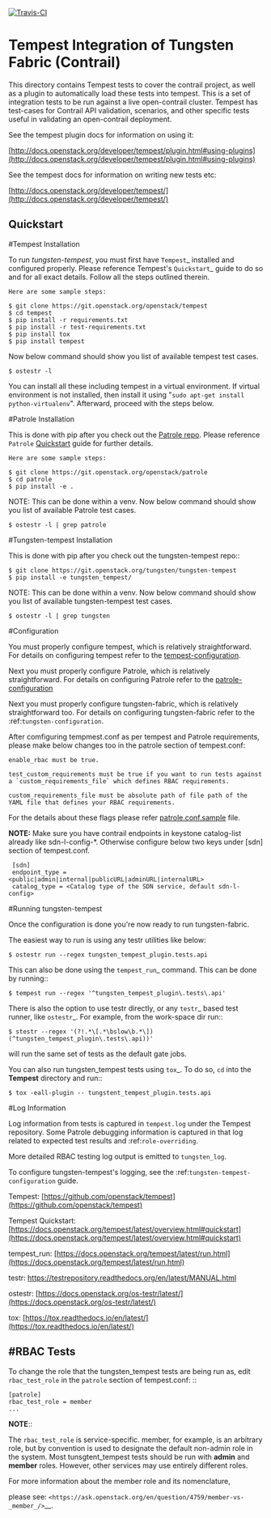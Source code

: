 [![Travis-CI](https://travis-ci.com/tungstenfabric/tungsten-tempest.svg?branch=master)](https://travis-ci.com/tungstenfabric/tungsten-tempest)

Tempest Integration of Tungsten Fabric (Contrail)
=================================================

This directory contains Tempest tests to cover the contrail project, as well
as a plugin to automatically load these tests into tempest. This is a set of
integration tests to be run against a live open-contrail cluster. Tempest has
test-cases for Contrail API validation, scenarios, and other specific tests
useful in validating an open-contrail deployment.

See the tempest plugin docs for information on using it:

[http://docs.openstack.org/developer/tempest/plugin.html#using-plugins](http://docs.openstack.org/developer/tempest/plugin.html#using-plugins)

See the tempest docs for information on writing new tests etc:

[http://docs.openstack.org/developer/tempest/](http://docs.openstack.org/developer/tempest/)


Quickstart
----------

#Tempest Installation

To run *tungsten-tempest*, you must first have `Tempest`_ installed and configured 
properly. Please reference Tempest's `Quickstart`_ guide to do so and for all
exact details. Follow all the steps outlined therein.

	Here are some sample steps:

	$ git clone https://git.openstack.org/openstack/tempest
	$ cd tempest
	$ pip install -r requirements.txt
	$ pip install -r test-requirements.txt
	$ pip install tox
	$ pip install tempest

Now below command should show you list of available tempest test cases.

	$ ostestr -l

You can install all these including tempest in a virtual
environment. If virtual environment is not installed, then install it using
"`sudo apt-get install python-virtualenv`". Afterward, proceed with the steps below.

#Patrole Installation

This is done with pip after you check out the [Patrole repo](https://github.com/openstack/patrole "Patrole repo"). Please reference `Patrole` [Quickstart](https://github.com/openstack/patrole/blob/master/README.rst "Quickstart") guide for further details.

    Here are some sample steps:

	$ git clone https://git.openstack.org/openstack/patrole
	$ cd patrole
	$ pip install -e .

NOTE: This can be done within a venv.
Now below command should show you list of available Patrole test cases.
	
	$ ostestr -l | grep patrole

#Tungsten-tempest Installation

This is done with pip after you check out the tungsten-tempest repo::

	$ git clone https://git.openstack.org/tungsten/tungsten-tempest
	$ pip install -e tungsten_tempest/

NOTE: This can be done within a venv.
Now below command should show you list of available tungsten-tempest test cases.

	$ ostestr -l | grep tungsten

#Configuration

You must properly configure tempest, which is relatively straightforward. For details on configuring tempest refer to the [tempest-configuration](https://github.com/openstack/tempest/blob/master/doc/source/configuration.rst "tempest-configuration").

Next you must properly configure Patrole, which is relatively straightforward. For details on configuring Patrole refer to the [patrole-configuration](https://github.com/openstack/patrole/blob/master/doc/source/configuration.rst "patrole-configuration")

Next you must properly configure tungsten-fabric, which is relatively straightforward too. For details on configuring tungsten-fabric refer to the :ref:`tungsten-configuration`.

After comfiguring tempmest.conf as per tempest and Patrole requirements, please make below changes too in the patrole section of tempest.conf:

    enable_rbac must be true.

    test_custom_requirements must be true if you want to run tests against a `custom_requirements_file` which defines RBAC requirements.

    custom_requirements_file must be absolute path of file path of the YAML file that defines your RBAC requirements.

For the details about these flags please refer [patrole.conf.sample](https://github.com/openstack/patrole/blob/master/etc/patrole.conf.sample "patrole.conf.sample") file.


**NOTE:** Make sure you have contrail endpoints in keystone catalog-list already like sdn-l-config-*. Otherwise configure below two keys under [sdn] section of tempest.conf.

     [sdn]
     endpoint_type = <public|admin|internal|publicURL|adminURL|internalURL>
     catalog_type = <Catalog type of the SDN service, default sdn-l-config>

#Running tungsten-tempest 

Once the configuration is done you're now ready to run tungsten-fabric.

The easiest way to run is using any testr utilities like below:

	$ ostestr run --regex tungsten_tempest_plugin.tests.api

This can also be done using the `tempest_run`_ command. This can be done by running::

	$ tempest run --regex '^tungsten_tempest_plugin\.tests\.api'

There is also the option to use testr directly, or any `testr`_ based test runner, like `ostestr`_. For example, from the work-space dir run::

	$ stestr --regex '(?!.*\[.*\bslow\b.*\])(^tungsten_tempest_plugin\.tests\.api))'

will run the same set of tests as the default gate jobs.

You can also run tungsten_tempest tests using `tox`_. To do so, ``cd`` into the **Tempest** directory and run::

	$ tox -eall-plugin -- tungstent_tempest_plugin.tests.api

#Log Information

Log information from tests is captured in ``tempest.log`` under the Tempest repository. Some Patrole debugging information is captured in that log related to expected test results and :ref:`role-overriding`.

More detailed RBAC testing log output is emitted to ``tungsten_log``.

To configure tungsten-tempest's logging, see the :ref:`tungsten-tempest-configuration` guide.


Tempest: [https://github.com/openstack/tempest](https://github.com/openstack/tempest)

Tempest Quickstart: [https://docs.openstack.org/tempest/latest/overview.html#quickstart](https://docs.openstack.org/tempest/latest/overview.html#quickstart)

tempest_run: [https://docs.openstack.org/tempest/latest/run.html](https://docs.openstack.org/tempest/latest/run.html)

testr: [https://testrepository.readthedocs.org/en/latest/MANUAL.html
](https://testrepository.readthedocs.org/en/latest/MANUAL.html)

ostestr: [https://docs.openstack.org/os-testr/latest/](https://docs.openstack.org/os-testr/latest/)

tox: [https://tox.readthedocs.io/en/latest/](https://tox.readthedocs.io/en/latest/)



#RBAC Tests
----------

To change the role that the tungsten_tempest tests are being run as, edit ``rbac_test_role`` in the ``patrole`` section of tempest.conf: ::

    [patrole]
    rbac_test_role = member
    ...

**NOTE**::

The ``rbac_test_role`` is service-specific. member, for example, is an arbitrary role, but by convention is used to designate the default non-admin role in the system. Most tunsgtent_tempest tests should be run with **admin** and **member** roles. However, other services may use entirely different roles.

For more information about the member role and its nomenclature,

please see: `<https://ask.openstack.org/en/question/4759/member-vs-_member_/>`__.

